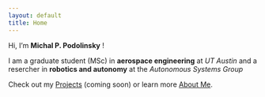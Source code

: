 ```yaml
---
layout: default
title: Home
---
```


Hi, I’m **Michal P. Podolinsky** !

I am a graduate student (MSc) in **aerospace engineering** at *UT Austin* and a resercher in **robotics and autonomy** at the *Autonomous Systems Group*

Check out my [Projects](/projects/) (coming soon) or learn more [About Me](/about/).
